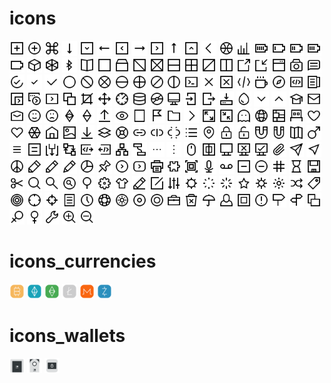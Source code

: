 # icons
<img src='./icons/add.svg' width='24' height='24'/> <img src='./icons/add_circle.svg' width='24' height='24'/> <img src='./icons/apple_command.svg' width='24' height='24'/> <img src='./icons/arrow_down.svg' width='24' height='24'/> <img src='./icons/arrow_down_boxed.svg' width='24' height='24'/> <img src='./icons/arrow_left.svg' width='24' height='24'/> <img src='./icons/arrow_left_boxed.svg' width='24' height='24'/> <img src='./icons/arrow_right.svg' width='24' height='24'/> <img src='./icons/arrow_right_boxed.svg' width='24' height='24'/> <img src='./icons/arrow_up.svg' width='24' height='24'/> <img src='./icons/arrow_up_boxed.svg' width='24' height='24'/> <img src='./icons/back.svg' width='24' height='24'/> <img src='./icons/ball.svg' width='24' height='24'/> <img src='./icons/bar_chart.svg' width='24' height='24'/> <img src='./icons/battery_100.svg' width='24' height='24'/> <img src='./icons/battery_25.svg' width='24' height='24'/> <img src='./icons/battery_50.svg' width='24' height='24'/> <img src='./icons/battery_75.svg' width='24' height='24'/> <img src='./icons/battery_empty.svg' width='24' height='24'/> <img src='./icons/block.svg' width='24' height='24'/> <img src='./icons/block3d.svg' width='24' height='24'/> <img src='./icons/bluetooth.svg' width='24' height='24'/> <img src='./icons/book.svg' width='24' height='24'/> <img src='./icons/box.svg' width='24' height='24'/> <img src='./icons/box_container.svg' width='24' height='24'/> <img src='./icons/box_split_backslash.svg' width='24' height='24'/> <img src='./icons/box_split_cross.svg' width='24' height='24'/> <img src='./icons/box_split_horizontal.svg' width='24' height='24'/> <img src='./icons/box_split_horizontal_vertical.svg' width='24' height='24'/> <img src='./icons/box_split_slash.svg' width='24' height='24'/> <img src='./icons/box_split_vertical.svg' width='24' height='24'/> <img src='./icons/boxed_export.svg' width='24' height='24'/> <img src='./icons/boxed_import.svg' width='24' height='24'/> <img src='./icons/browser.svg' width='24' height='24'/> <img src='./icons/camera.svg' width='24' height='24'/> <img src='./icons/chat.svg' width='24' height='24'/> <img src='./icons/check1.svg' width='24' height='24'/> <img src='./icons/check2.svg' width='24' height='24'/> <img src='./icons/checkmark.svg' width='24' height='24'/> <img src='./icons/circle.svg' width='24' height='24'/> <img src='./icons/circle_split_backslash.svg' width='24' height='24'/> <img src='./icons/circle_split_cross.svg' width='24' height='24'/> <img src='./icons/circle_split_horizontal.svg' width='24' height='24'/> <img src='./icons/circle_split_horizontal_vertical.svg' width='24' height='24'/> <img src='./icons/circle_split_slash.svg' width='24' height='24'/> <img src='./icons/circle_split_vertical.svg' width='24' height='24'/> <img src='./icons/cli.svg' width='24' height='24'/> <img src='./icons/close.svg' width='24' height='24'/> <img src='./icons/close_boxed.svg' width='24' height='24'/> <img src='./icons/code.svg' width='24' height='24'/> <img src='./icons/coffee.svg' width='24' height='24'/> <img src='./icons/compass.svg' width='24' height='24'/> <img src='./icons/contract.svg' width='24' height='24'/> <img src='./icons/contractabi.svg' width='24' height='24'/> <img src='./icons/contractexecute1.svg' width='24' height='24'/> <img src='./icons/contractexecute2.svg' width='24' height='24'/> <img src='./icons/contractexecute3.svg' width='24' height='24'/> <img src='./icons/copytoclipboard.svg' width='24' height='24'/> <img src='./icons/crop.svg' width='24' height='24'/> <img src='./icons/crosscursor.svg' width='24' height='24'/> <img src='./icons/dashboard.svg' width='24' height='24'/> <img src='./icons/database.svg' width='24' height='24'/> <img src='./icons/disk.svg' width='24' height='24'/> <img src='./icons/display.svg' width='24' height='24'/> <img src='./icons/door_enter.svg' width='24' height='24'/> <img src='./icons/door_exit.svg' width='24' height='24'/> <img src='./icons/download.svg' width='24' height='24'/> <img src='./icons/drop.svg' width='24' height='24'/> <img src='./icons/dropdown_arrow_down.svg' width='24' height='24'/> <img src='./icons/dropdown_arrow_up.svg' width='24' height='24'/> <img src='./icons/education.svg' width='24' height='24'/> <img src='./icons/email.svg' width='24' height='24'/> <img src='./icons/email_open.svg' width='24' height='24'/> <img src='./icons/emote_happy.svg' width='24' height='24'/> <img src='./icons/emote_sad.svg' width='24' height='24'/> <img src='./icons/etc.svg' width='24' height='24'/> <img src='./icons/etc_simple.svg' width='24' height='24'/> <img src='./icons/export.svg' width='24' height='24'/> <img src='./icons/eye.svg' width='24' height='24'/> <img src='./icons/file.svg' width='24' height='24'/> <img src='./icons/flag.svg' width='24' height='24'/> <img src='./icons/folder.svg' width='24' height='24'/> <img src='./icons/forward.svg' width='24' height='24'/> <img src='./icons/fullscreen_expand.svg' width='24' height='24'/> <img src='./icons/fullscreen_shrink.svg' width='24' height='24'/> <img src='./icons/game.svg' width='24' height='24'/> <img src='./icons/globe.svg' width='24' height='24'/> <img src='./icons/ground_plan.svg' width='24' height='24'/> <img src='./icons/hardwarewallet.svg' width='24' height='24'/> <img src='./icons/heart.svg' width='24' height='24'/> <img src='./icons/heart2.svg' width='24' height='24'/> <img src='./icons/hexagon_spider_web.svg' width='24' height='24'/> <img src='./icons/home.svg' width='24' height='24'/> <img src='./icons/image.svg' width='24' height='24'/> <img src='./icons/import.svg' width='24' height='24'/> <img src='./icons/layers.svg' width='24' height='24'/> <img src='./icons/lifebelt.svg' width='24' height='24'/> <img src='./icons/link.svg' width='24' height='24'/> <img src='./icons/link_broken.svg' width='24' height='24'/> <img src='./icons/link_broken2.svg' width='24' height='24'/> <img src='./icons/list.svg' width='24' height='24'/> <img src='./icons/location.svg' width='24' height='24'/> <img src='./icons/lock_locked.svg' width='24' height='24'/> <img src='./icons/lock_unlocked.svg' width='24' height='24'/> <img src='./icons/magnet.svg' width='24' height='24'/> <img src='./icons/magnet2.svg' width='24' height='24'/> <img src='./icons/map.svg' width='24' height='24'/> <img src='./icons/men.svg' width='24' height='24'/> <img src='./icons/menu.svg' width='24' height='24'/> <img src='./icons/menu2.svg' width='24' height='24'/> <img src='./icons/method1.svg' width='24' height='24'/> <img src='./icons/method2.svg' width='24' height='24'/> <img src='./icons/method3.svg' width='24' height='24'/> <img src='./icons/method4.svg' width='24' height='24'/> <img src='./icons/model.svg' width='24' height='24'/> <img src='./icons/model_connection.svg' width='24' height='24'/> <img src='./icons/more_horizontal.svg' width='24' height='24'/> <img src='./icons/more_vertical.svg' width='24' height='24'/> <img src='./icons/mouse.svg' width='24' height='24'/> <img src='./icons/multisigwallet.svg' width='24' height='24'/> <img src='./icons/network.svg' width='24' height='24'/> <img src='./icons/network_disconnected.svg' width='24' height='24'/> <img src='./icons/network_ok.svg' width='24' height='24'/> <img src='./icons/paperclip.svg' width='24' height='24'/> <img src='./icons/paperplane.svg' width='24' height='24'/> <img src='./icons/paperplane2.svg' width='24' height='24'/> <img src='./icons/peace.svg' width='24' height='24'/> <img src='./icons/pen1.svg' width='24' height='24'/> <img src='./icons/pen2.svg' width='24' height='24'/> <img src='./icons/pen3.svg' width='24' height='24'/> <img src='./icons/pie_chart.svg' width='24' height='24'/> <img src='./icons/pin.svg' width='24' height='24'/> <img src='./icons/play_circle.svg' width='24' height='24'/> <img src='./icons/play_video.svg' width='24' height='24'/> <img src='./icons/print.svg' width='24' height='24'/> <img src='./icons/puzzle.svg' width='24' height='24'/> <img src='./icons/qrcode.svg' width='24' height='24'/> <img src='./icons/record.svg' width='24' height='24'/> <img src='./icons/recorder.svg' width='24' height='24'/> <img src='./icons/remove.svg' width='24' height='24'/> <img src='./icons/remove_circle.svg' width='24' height='24'/> <img src='./icons/rhombus_number.svg' width='24' height='24'/> <img src='./icons/sandclock.svg' width='24' height='24'/> <img src='./icons/save.svg' width='24' height='24'/> <img src='./icons/scissors.svg' width='24' height='24'/> <img src='./icons/search.svg' width='24' height='24'/> <img src='./icons/search2.svg' width='24' height='24'/> <img src='./icons/search3.svg' width='24' height='24'/> <img src='./icons/search4.svg' width='24' height='24'/> <img src='./icons/settings.svg' width='24' height='24'/> <img src='./icons/shirt.svg' width='24' height='24'/> <img src='./icons/sign 2.svg' width='24' height='24'/> <img src='./icons/sign.svg' width='24' height='24'/> <img src='./icons/sliders.svg' width='24' height='24'/> <img src='./icons/small_steering_wheel2.svg' width='24' height='24'/> <img src='./icons/spinner1.svg' width='24' height='24'/> <img src='./icons/spinner2.svg' width='24' height='24'/> <img src='./icons/star.svg' width='24' height='24'/> <img src='./icons/steering_wheel.svg' width='24' height='24'/> <img src='./icons/sun.svg' width='24' height='24'/> <img src='./icons/switch.svg' width='24' height='24'/> <img src='./icons/tag.svg' width='24' height='24'/> <img src='./icons/target.svg' width='24' height='24'/> <img src='./icons/target_cross.svg' width='24' height='24'/> <img src='./icons/target_cross_small.svg' width='24' height='24'/> <img src='./icons/textfile.svg' width='24' height='24'/> <img src='./icons/time.svg' width='24' height='24'/> <img src='./icons/tire.svg' width='24' height='24'/> <img src='./icons/token1.svg' width='24' height='24'/> <img src='./icons/token2.svg' width='24' height='24'/> <img src='./icons/token3.svg' width='24' height='24'/> <img src='./icons/toolbox.svg' width='24' height='24'/> <img src='./icons/trash.svg' width='24' height='24'/> <img src='./icons/umbrella.svg' width='24' height='24'/> <img src='./icons/user.svg' width='24' height='24'/> <img src='./icons/walletadress.svg' width='24' height='24'/> <img src='./icons/warning.svg' width='24' height='24'/> <img src='./icons/waysign.svg' width='24' height='24'/> <img src='./icons/waysign2.svg' width='24' height='24'/> <img src='./icons/windows_layers.svg' width='24' height='24'/> <img src='./icons/women.svg' width='24' height='24'/> <img src='./icons/women2.svg' width='24' height='24'/> <img src='./icons/wrench.svg' width='24' height='24'/> <img src='./icons/zoom_in.svg' width='24' height='24'/> <img src='./icons/zoom_out.svg' width='24' height='24'/>
# icons_currencies
<img src='./icons_currencies/bitcoin.svg' width='24' height='24'/> <img src='./icons_currencies/ethereum.svg' width='24' height='24'/> <img src='./icons_currencies/ethereumclassic.svg' width='24' height='24'/> <img src='./icons_currencies/litecoin.svg' width='24' height='24'/> <img src='./icons_currencies/monero.svg' width='24' height='24'/> <img src='./icons_currencies/zcash.svg' width='24' height='24'/>
# icons_wallets
<img src='./icons_wallets/ledgerblue.svg' width='24' height='24'/> <img src='./icons_wallets/ledgernano.svg' width='24' height='24'/> <img src='./icons_wallets/trezor.svg' width='24' height='24'/>
